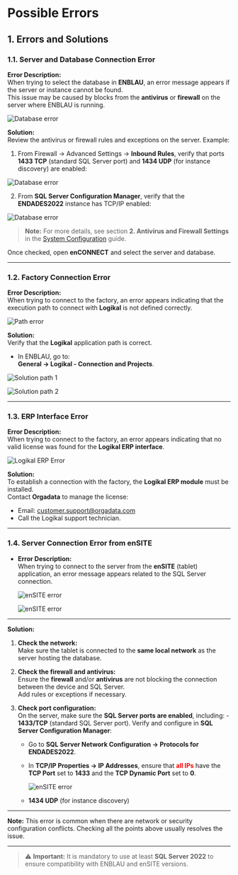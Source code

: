 # Possible Errors

## 1. Errors and Solutions

### 1.1. Server and Database Connection Error

**Error Description:**  
  When trying to select the database in **ENBLAU**, an error message appears if the server or instance cannot be found.  
  This issue may be caused by blocks from the **antivirus** or **firewall** on the server where ENBLAU is running.

  ![Database error](../images/Erros/error_bdd.jpg)

**Solution:**  
  Review the antivirus or firewall rules and exceptions on the server. Example:

  1. From Firewall → Advanced Settings → **Inbound Rules**, verify that ports **1433 TCP** (standard SQL Server port) and **1434 UDP** (for instance discovery) are enabled:

  ![Database error](../images/Erros/error_bdd2.jpg)

  2. From **SQL Server Configuration Manager**, verify that the **ENDADES2022** instance has TCP/IP enabled:

  ![Database error](../images/Erros/error_bdd3.jpg)

  > **Note:** For more details, see section **2. Antivirus and Firewall Settings** in the [System Configuration](Configuracion_Sistema.md) guide.

  Once checked, open **enCONNECT** and select the server and database.

---

### 1.2. Factory Connection Error

**Error Description:**  
  When trying to connect to the factory, an error appears indicating that the execution path to connect with **Logikal** is not defined correctly.

  ![Path error](../images/Erros/error_path.jpg)

**Solution:**  
  Verify that the **Logikal** application path is correct.
    
  - In ENBLAU, go to:  
    **General → Logikal - Connection and Projects**.

  ![Solution path 1](../images/Erros/solucion_path2.jpg)

  ![Solution path 2](../images/Erros/solucion_path.jpg)

---

### 1.3. ERP Interface Error

**Error Description:**  
  When trying to connect to the factory, an error appears indicating that no valid license was found for the **Logikal ERP interface**.

  ![Logikal ERP Error](../images/Erros/error_ERP.jpg)

**Solution:**  
  To establish a connection with the factory, the **Logikal ERP module** must be installed.  
  Contact **Orgadata** to manage the license:

  - Email: [customer.support@orgadata.com](mailto:customer.support@orgadata.com)  
  - Call the Logikal support technician.

---

### 1.4. Server Connection Error from enSITE

- **Error Description:**  
  When trying to connect to the server from the **enSITE** (tablet) application, an error message appears related to the SQL Server connection.

  ![enSITE error](../images/Erros/error_ensite.jpg)

  ![enSITE error](../images/Erros/error_ensite2.jpg)

---

**Solution:**

  1. **Check the network:**  
    Make sure the tablet is connected to the **same local network** as the server hosting the database.

  2. **Check the firewall and antivirus:**  
    Ensure the **firewall** and/or **antivirus** are not blocking the connection between the device and SQL Server.  
    Add rules or exceptions if necessary.

  3. **Check port configuration:**  
    On the server, make sure the **SQL Server ports are enabled**, including:
    - **1433/TCP** (standard SQL Server port). Verify and configure in **SQL Server Configuration Manager**:  
        - Go to **SQL Server Network Configuration → Protocols for ENDADES2022**.  
        - In **TCP/IP Properties → IP Addresses**, ensure that <span style="color:red">**all IPs**</span> have the **TCP Port** set to **1433** and the **TCP Dynamic Port** set to **0**.

          ![enSITE error](../images/Erros/error_ensite3.jpg)

      - **1434 UDP** (for instance discovery)
      <!-- - Other custom ports that may be used by enSITE, for example: **TCP-57073** -->

---

**Note:** This error is common when there are network or security configuration conflicts. Checking all the points above usually resolves the issue.

---

> ⚠️ **Important:** It is mandatory to use at least **SQL Server 2022** to ensure compatibility with ENBLAU and enSITE versions.
